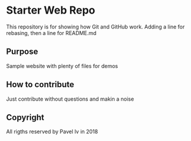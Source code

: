 # Starter Web Repo

This repository is for showing how Git and GitHub work. Adding a line for rebasing, then a line for README.md

## Purpose

Sample website with plenty of files for demos

## How to contribute

Just contribute without questions and makin a noise

## Copyright

All rigths reserved by Pavel Iv in 2018